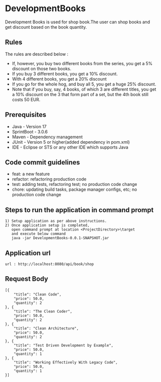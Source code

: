 # DevelopmentBooks
Development Books is used for shop book.The user can shop books and get discount based on the book quantity. 

## Rules

The rules are described below :

- If, however, you buy two different books from the series, you get a 5% discount on those two books.
- If you buy 3 different books, you get a 10% discount.
- With 4 different books, you get a 20% discount
- If you go for the whole hog, and buy all 5, you get a huge 25% discount.
- Note that if you buy, say, 4 books, of which 3 are different titles, you get a 10% discount on the 3 that form part of a set, but       the 4th book still costs 50 EUR.

## Prerequisites

- Java - Version 17 
- SprintBoot - 3.0.6
- Maven - Dependency management
- JUnit - Version 5 or higher(added dependency in pom.xml)
- IDE - Eclipse or STS or any other IDE which supports Java

## Code commit guidelines


- feat: a new feature
- refactor: refactoring production code
- test: adding tests, refactoring test; no production code change
- chore: updating build tasks, package manager configs, etc; no production code change


## Steps to run the application in command prompt
```
1) Setup application as per above instructions.
2) Once application setup is completed,
   open command prompt at location <ProjectDirectory>\target
   and execute below command
   java -jar DevelopmentBooks-0.0.1-SNAPSHOT.jar
```
## Application url
```
url : http://localhost:8080/api/book/shop
```
## Request Body
```
[{
	"title": "Clean Code",
	"price": 50.0,
	"quantity": 2
}, {
	"title": "The Clean Coder",
	"price": 50.0,
	"quantity": 2
}, {
	"title": "Clean Architecture",
	"price": 50.0,
	"quantity": 2
}, {
	"title": "Test Driven Development by Example",
	"price": 50.0,
	"quantity": 1
}, {
	"title": "Working Effectively With Legacy Code",
	"price": 50.0,
	"quantity": 1
}]
```